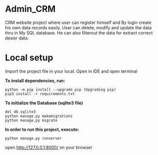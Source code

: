 # Admin_CRM
CRM website project where user can register himself and By login create his own data records easily. User can delete, modify and update the data thru in My SQL database. He can also filterout the data for extract correct desier data.

# Local setup
Import the project file in your local. Open in IDE and open terminal

**To install dependencies, run:**
```
python -m pip install --upgrade pip (Upgrading pip)
pip3 install -r requirements.txt
```

**To initialize the Database (sqlite3 file)**
```
del db.sqlite3
python manage.py makemigrations
python manage.py migrate
```

**In order to run this project, execute:**
```
python manage.py runserver
```
open http://127.0.0.1:8000/ on your browser

